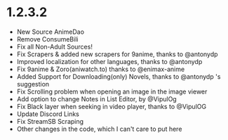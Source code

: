 # 1.2.3.2

- New Source AnimeDao
- Remove ConsumeBili
- Fix all Non-Adult Sources!
- Fix Scrapers & added new scrapers for 9anime, thanks to @antonydp
- Improved localization for other languages, thanks to @antonydp
- Fix 9anime & Zoro(aniwatch.to) thanks to @enimax-anime
- Added Support for Downloading(only) Novels, thanks to @antonydp 's suggestion
- Fix Scrolling problem when opening an image in the image viewer
- Add option to change Notes in List Editor, by @VipulOg
- Fix Black layer when seeking in video player, thanks to @VipulOG
- Update Discord Links
- Fix StreamSB Scraping
- Other changes in the code, which I can't care to put here